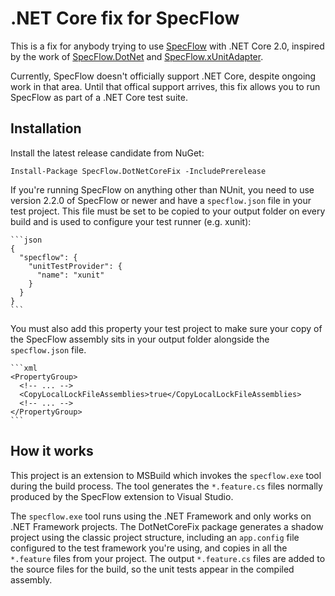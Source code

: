 ﻿# .NET Core fix for SpecFlow

This is a fix for anybody trying to use [SpecFlow](http://specflow.org/) with .NET Core 2.0, inspired by the work of [SpecFlow.DotNet](https://raw.githubusercontent.com/stajs/SpecFlow.NetCore) and [SpecFlow.xUnitAdapter](https://github.com/gasparnagy/SpecFlow.xUnitAdapter).

Currently, SpecFlow doesn't officially support .NET Core, despite ongoing work in that area. Until that offical support arrives, this fix allows you to run SpecFlow as part of a .NET Core test suite.

## Installation
Install the latest release candidate from NuGet:

    Install-Package SpecFlow.DotNetCoreFix -IncludePrerelease

If you're running SpecFlow on anything other than NUnit, you need to use version 2.2.0 of SpecFlow or newer and have a `specflow.json` file in your test project. This file must be set to be copied to your output folder on every build and is used to configure your test runner (e.g. xunit):

    ```json
    {
      "specflow": {
        "unitTestProvider": {
          "name": "xunit"
        }
      }
	}
    ```

You must also add this property your test project to make sure your copy of the SpecFlow assembly sits in your output folder alongside the `specflow.json` file.

    ```xml
    <PropertyGroup>
      <!-- ... -->
      <CopyLocalLockFileAssemblies>true</CopyLocalLockFileAssemblies>
      <!-- ... -->
    </PropertyGroup>
    ```

## How it works

This project is an extension to MSBuild which invokes the `specflow.exe` tool during the build process. The tool generates the `*.feature.cs` files normally produced by the SpecFlow extension to Visual Studio.

The `specflow.exe` tool runs using the .NET Framework and only works on .NET Framework projects. The DotNetCoreFix package generates a shadow project using the classic project structure, including an `app.config` file configured to the test framework you're using, and copies in all the `*.feature` files from your project. The output `*.feature.cs` files are added to the source files for the build, so the unit tests appear in the compiled assembly.